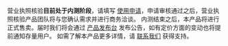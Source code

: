 营业执照核验**目前处于内测阶段**，请填写 [使用申请](https://cloud.tencent.com/apply/p/fmfilz78395)，申请审核通过之后，营业执照核验产品团队将与您确认需求并进行商务洽谈。
内测结束之后，本产品将进行正式售卖。届时我们将会通过 [产品发布台](https://cloud.tencent.com/product/events) 发布公告，如有定价方面的变动也将提前通知存量用户。
如需了解本产品更多详情，请 [联系我们](https://cloud.tencent.com/act/event/connect-service) 获得支持。

